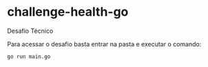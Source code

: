 # challenge-health-go
Desafio Técnico

Para acessar o desafio basta entrar na pasta e executar o comando:
```
go run main.go
```
